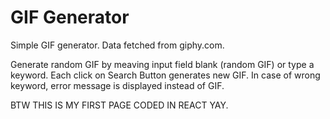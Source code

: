 # GIF Generator

Simple GIF generator. Data fetched from giphy.com.

Generate random GIF by meaving input field blank (random GIF) or type a keyword. Each click on Search Button generates new GIF. In case of wrong keyword, error message is displayed instead of GIF.

BTW THIS IS MY FIRST PAGE CODED IN REACT YAY.
